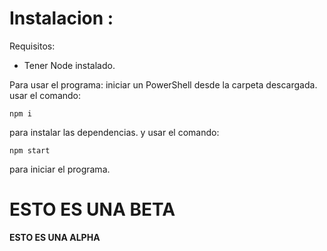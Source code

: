 
# Instalacion : 

Requisitos:   
- Tener Node instalado.

Para usar el programa: 
iniciar un PowerShell desde la carpeta descargada.
usar el comando:

    npm i 
    
para instalar las dependencias.
y usar el comando:

    npm start

para iniciar el programa.


**ESTO ES UNA BETA**
=======
**ESTO ES UNA ALPHA**
